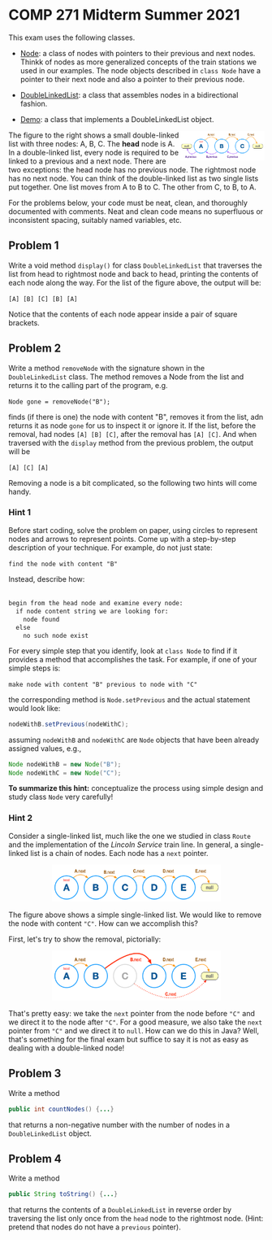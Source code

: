 # COMP 271 Midterm Summer 2021

This exam uses the following classes.

* [Node](Node.java): a class of nodes with pointers to their previous and next nodes. Thinkk of nodes as more generalized concepts of the train stations we used in our examples. The node objects described in `class Node` have a pointer to their next node and also a pointer to their previous node.

* [DoubleLinkedList](DoubleLinkedList.java): a class that assembles nodes in a bidirectional fashion.

* [Demo](Demo.java): a class that implements a DoubleLinkedList object.

<img src="images/DLL.png" width="33%" align="right"/>

The figure to the right shows a small double-linked list with three nodes: A, B, C. The **head** node is A. In a double-linked list, every node is required to be linked to a previous and a next node. There are two exceptions: the head node has no previous node. The rightmost node has no next node. You can think of the double-linked list as two single lists put together. One list moves from A to B to C. The other from C, to B, to A.

For the problems below, your code must be neat, clean, and thoroughly documented with comments. Neat and clean code means no superfluous or inconsistent spacing, suitably named variables, etc.

## Problem 1

Write a void method `display()` for class `DoubleLinkedList` that traverses the list from head to rightmost node and back to head, printing the contents of each node along the way. For the list of the figure above, the output will be:

`[A] [B] [C] [B] [A]`

Notice that the contents of each node appear inside a pair of square brackets.

## Problem 2

Write a method `removeNode` with the signature shown in the `DoubleLinkedList` class. The method removes a Node from the list and returns it to the calling part of the program, e.g.

`Node gone = removeNode("B");
`

finds (if there is one) the node with content "B", removes it from the list, adn returns it as node `gone` for us to inspect it or ignore it. If the list, before the removal, had nodes `[A] [B] [C]`, after the removal has `[A] [C]`. And when traversed with the `display` method from the previous problem, the output will be

`[A] [C] [A]`

Removing a node is a bit complicated, so the following two hints will come handy.

### Hint 1

Before start coding, solve the problem on paper, using circles to represent nodes and arrows to represent points. Come up with a step-by-step description of your technique. For example, do not just state:

`find the node with content "B"`

Instead, describe how:

```{java, tidy=FALSE, eval=FALSE, highlight=FALSE }

begin from the head node and examine every node:
  if node content string we are looking for:
    node found
  else
    no such node exist
```
For every simple step that you identify, look at `class Node` to find if it provides a method that accomplishes the task. For example, if one of your simple steps is:

`make node with content "B" previous to node with "C"`

the corresponding method is `Node.setPrevious` and the actual statement would look like:

```java
nodeWithB.setPrevious(nodeWithC);
```
assuming `nodeWithB` and `nodeWithC` are `Node` objects that have been already assigned values, e.g.,
```java
Node nodeWithB = new Node("B");
Node nodeWithC = new Node("C");
```

**To summarize this hint:** conceptualize the process using simple design and study class `Node` very carefully!

### Hint 2

Consider a single-linked list, much like the one we studied in class `Route` and the implementation of the _Lincoln Service_ train line. In general, a single-linked list is a chain of nodes. Each node has a `next` pointer.

<p align="center"><img src="images/SLL.png" width="66%"></p>

The figure above shows a simple single-linked list. We would like to remove the node with content `"C"`. How can we accomplish this?

First, let's try to show the removal, pictorially:

<p align="center"><img src="images/SLL-removal.png" width="66%"></p>

That's pretty easy: we take the `next` pointer from the node before `"C"` and we direct it to the node after `"C"`. For a good measure, we also take the `next` pointer from `"C"` and we direct it to `null`. How can we do this in Java? Well, that's something for the final exam but suffice to say it is not as easy as dealing with a double-linked node!

## Problem 3

Write a method

```java
public int countNodes() {...}
```

that returns a non-negative number with the number of nodes in a `DoubleLinkedList` object.

## Problem 4

Write a method 
```java
public String toString() {...}
```
that returns the contents of a `DoubleLinkedList` in reverse order by traversing the list only once from the `head` node to the rightmost node. (Hint: pretend that nodes do not have a `previous` pointer).